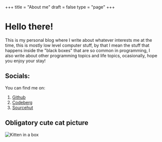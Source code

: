 +++
title = "About me"
draft = false
type = "page"
+++

# Hello there!
This is my personal blog where I write about whatever interests me at the time, this is mostly low level computer stuff,
by that I mean the stuff that happens inside the "black boxes" that are so common in programming, I also write about other programming topics and life topics,
ocasionally, hope you enjoy your stay!

## Socials:
You can find me on:
1. [Github](https://github.com/xadaemon)
2. [Codeberg](https://codeberg.org/xadaemon)
3. [Sourcehut](https://sr.ht/~xadaemon/)

## Obligatory cute cat picture
![Kitten in a box](img/kitten.jpg)
